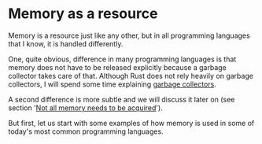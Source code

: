 Memory as a resource
====================

Memory is a resource just like any other, but in all programming
languages that I know, it is handled differently. 

One, quite obvious, difference in many programming languages is that memory
does not have to be released explicitly because a garbage collector takes care
of that. Although Rust does not rely heavily on garbage collectors, I will spend
some time explaining [garbage collectors](./garbage-collectors.md).

A second difference is more subtle and we will discuss it later on
(see section 
'[Not all memory needs to be acquired](./not-all-memory-needs-to-be-acquired.md)').

But first, let us start with some examples of how memory is used in some of
today's most common programming languages.
